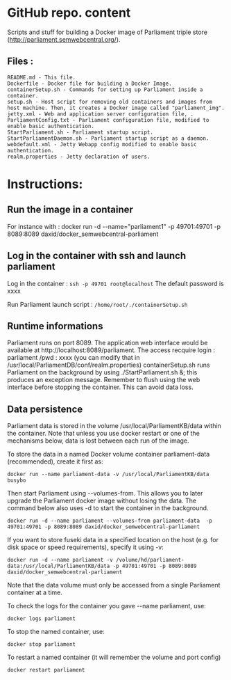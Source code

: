 # GitHub repo. content

Scripts and stuff for building a Docker image of Parliament triple store (http://parliament.semwebcentral.org/).


## Files :

	README.md - This file.
	Dockerfile - Docker file for building a Docker Image.
	containerSetup.sh - Commands for setting up Parliament inside a container.
	setup.sh - Host script for removing old containers and images from host machine. Then, it creates a Docker image called "parliament_img".
	jetty.xml - Web and application server configuration file, .
	ParliamentConfig.txt - Parliament configuration file, modified to enable basic authentication.
	StartParliament.sh - Parliament startup script.
	StartParliamentDaemon.sh - Parliament startup script as a daemon.
	webdefault.xml - Jetty Webapp config modified to enable basic authentication.
	realm.properties - Jetty declaration of users.


# Instructions:

## Run the image in a container
For instance with :
docker run -d --name="parliament1" -p 49701:49701 -p 8089:8089 daxid/docker_semwebcentral-parliament

## Log in the container with ssh and launch parliament
Log in the container : 
```ssh -p 49701 root@localhost``` 
The default password is xxxx
    
Run Parliament launch script : 
```/home/root/./containerSetup.sh```

## Runtime informations

Parliament runs on port 8089. 
The application web interface would be available at http://localhost:8089/parliament.
The access recquire login : parliament /pwd : xxxx  (you can modify that in /usr/local/ParliamentDB/conf/realm.properties)
containerSetup.sh runs Parliament on the background by using ./StartParliament.sh &; this produces an exception message.
Remember to flush using the web interface before stopping the container. This can avoid data loss.

## Data persistence

Parliament data is stored in the volume /usr/local/ParliamentKB/data within the container.
Note that unless you use docker restart or one of the mechanisms below, data
is lost between each run of the image.

To store the data in a named Docker volume container parliament-data
(recommended), create it first as:

```docker run --name parliament-data -v /usr/local/ParliamentKB/data busybo```

Then start Parliament using --volumes-from. This allows you to later upgrade the
Parliament docker image without losing the data. The command below also uses
-d to start the container in the background.

```docker run -d --name parliament --volumes-from parliament-data  -p 49701:49701 -p 8089:8089 daxid/docker_semwebcentral-parliament```


If you want to store fuseki data in a specified location on the host (e.g. for
disk space or speed requirements), specify it using -v:

```docker run -d --name parliament -v /volume/hd/parliament-data:/usr/local/ParliamentKB/data -p 49701:49701 -p 8089:8089 daxid/docker_semwebcentral-parliament```

Note that the data volume must only be accessed from a single Parliament container at a time.

To check the logs for the container you gave --name parliament, use:

```docker logs parliament```

To stop the named container, use:

```docker stop parliament```

To restart a named container (it will remember the volume and port config)

```docker restart parliament```
